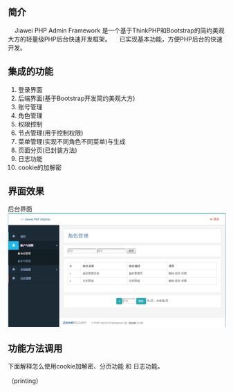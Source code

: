 ﻿## 简介

&nbsp;&nbsp;&nbsp;&nbsp;Jiawei PHP Admin Framework 是一个基于ThinkPHP和Bootstrap的简约美观大方的轻量级PHP后台快速开发框架。
&nbsp;&nbsp;&nbsp;&nbsp;已实现基本功能，方便PHP后台的快速开发。


## 集成的功能

1. 登录界面
2. 后端界面(基于Bootstrap开发简约美观大方)
3. 账号管理
4. 角色管理
5. 权限控制
6. 节点管理(用于控制权限)
7. 菜单管理(实现不同角色不同菜单)与生成
8. 页面分页(已封装方法)
9. 日志功能
10. cookie的加解密

## 界面效果
后台界面
![后台界面](document/img/role.png)


## 功能方法调用
下面解释怎么使用cookie加解密、分页功能 和 日志功能。

（printing）



